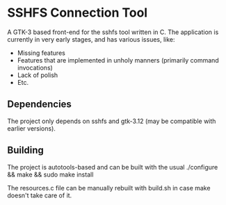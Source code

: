 # SSHFS Connection Tool
A GTK-3 based front-end for the sshfs tool written in C. The application is currently in very early stages, and has various issues, like:
* Missing features
* Features that are implemented in unholy manners (primarily command invocations)
* Lack of polish
* Etc.

## Dependencies
The project only depends on sshfs and gtk-3.12 (may be compatible with earlier versions).

## Building
The project is autotools-based and can be built with the usual
./configure && make && sudo make install

The resources.c file can be manually rebuilt with build.sh in case make doesn't take care of it.
